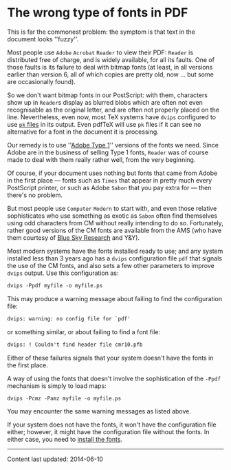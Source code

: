 # The wrong type of fonts in PDF




This is far the commonest problem: the symptom is that text in the
document looks ''fuzzy''.


Most people use `Adobe` `Acrobat` `Reader`
to view their PDF: `Reader` is distributed free of
charge, and is widely available, for all its faults.  One of those
faults is its failure to deal with bitmap fonts (at least, in all
versions earlier than version&nbsp;6, all of which copies are pretty old,
now&nbsp;&hellip; but some are occasionally found).


So we don't want bitmap fonts in our PostScript: with them, characters show
up in `Reader`s display as blurred blobs which are often not
even recognisable as the original letter, and are often not properly placed
on the line.  Nevertheless, even now, most TeX systems have
`dvips` configured to use
[`pk` files](./FAQ-pk.html) in its output.  Even
pdfTeX will use `pk` files if it can see no alternative for
a font in the document it is processing.


Our remedy is to use
''[Adobe Type&nbsp;1](./FAQ-adobetypen.html)''
versions of the fonts we need.  Since Adobe are in the
business of selling Type&nbsp;1 fonts, `Reader` was of course made
to deal with them really rather well, from the very beginning.


Of course, if your document uses nothing but fonts that came from
Adobe in the first place&nbsp;&mdash; fonts such as `Times` that
appear in pretty much every PostScript printer, or such as Adobe
`Sabon` that you pay extra for&nbsp;&mdash; then there's no problem.


But most people use `Computer` `Modern` to start
with, and even those relative sophisticates who use something as
exotic as `Sabon` often find themselves using odd characters
from CM without really intending to do so.  Fortunately, rather
good versions of the CM fonts are available from the AMS
(who have them courtesy of 
[Blue Sky Research](./FAQ-commercial.html) and Y&Y).


Most modern systems have the fonts installed ready to use; and any
system installed less than 3&nbsp;years ago has a `dvips`
configuration file `pdf` that signals the use of the
CM fonts, and also sets a few other parameters to improve
`dvips` output.  Use this configuration as:
```latex
dvips -Ppdf myfile -o myfile.ps
```
This may produce a warning message about failing to find the
configuration file:
```latex
dvips: warning: no config file for `pdf'
```
or something similar, or about failing to find a font file:
```latex
dvips: ! Couldn't find header file cmr10.pfb
```
Either of these failures signals that your
system doesn't have the fonts in the first place.


A way of using the fonts that doesn't involve the sophistication of
the `-Ppdf` mechanism is simply to load maps:
```latex
dvips -Pcmz -Pamz myfile -o myfile.ps
```
You may encounter the same warning messages as listed above.


If your system does not have the fonts, it won't have the
configuration file either; however, it might have the configuration
file without the fonts.  In either case, you need to
[install the fonts](./FAQ-inst1cm.html).





----
Content last updated: 2014-06-10
